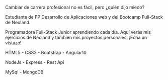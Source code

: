 Cambiar de carrera profesional no es fácil, pero ¿quién dijo miedo?

Estudiante de FP Desarrollo de Aplicaciones web y del Bootcamp Full-Stack de Neoland.

Programadora Full-Stack Junior aprendiendo cada día. Aquí verás mis ejercicios de Neoland y también mis proyectos personales. ¡Echa un vistazo!

HTML5 -
CSS3 -
Bootstrap -
Angular10

NodeJs -
Express -
Rest Api

MySql -
MongoDB


